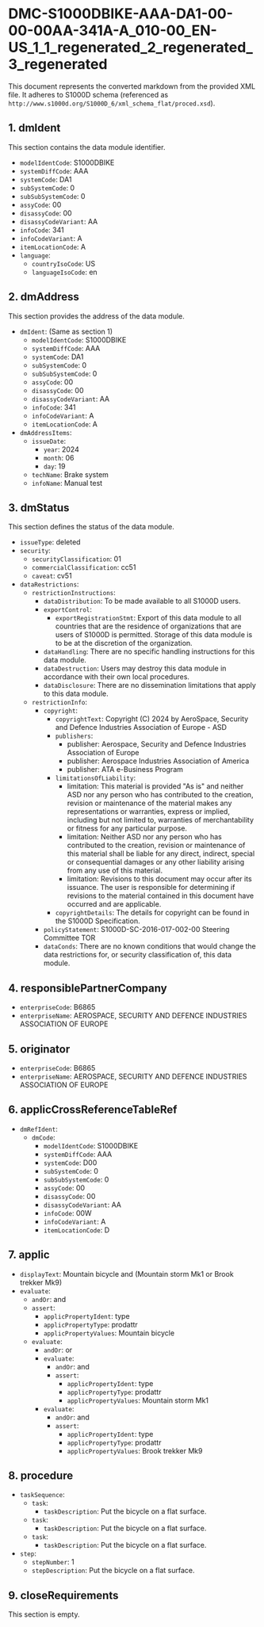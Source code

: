# DMC-S1000DBIKE-AAA-DA1-00-00-00AA-341A-A_010-00_EN-US_1_1_regenerated_2_regenerated_3_regenerated

This document represents the converted markdown from the provided XML file.  It adheres to S1000D schema (referenced as `http://www.s1000d.org/S1000D_6/xml_schema_flat/proced.xsd`).

## 1. dmIdent

This section contains the data module identifier.

*   `modelIdentCode`: S1000DBIKE
*   `systemDiffCode`: AAA
*   `systemCode`: DA1
*   `subSystemCode`: 0
*   `subSubSystemCode`: 0
*   `assyCode`: 00
*   `disassyCode`: 00
*   `disassyCodeVariant`: AA
*   `infoCode`: 341
*   `infoCodeVariant`: A
*   `itemLocationCode`: A
*   `language`:
    *   `countryIsoCode`: US
    *   `languageIsoCode`: en

## 2. dmAddress

This section provides the address of the data module.

*   `dmIdent`: (Same as section 1)
    *   `modelIdentCode`: S1000DBIKE
    *   `systemDiffCode`: AAA
    *   `systemCode`: DA1
    *   `subSystemCode`: 0
    *   `subSubSystemCode`: 0
    *   `assyCode`: 00
    *   `disassyCode`: 00
    *   `disassyCodeVariant`: AA
    *   `infoCode`: 341
    *   `infoCodeVariant`: A
    *   `itemLocationCode`: A
*   `dmAddressItems`:
    *   `issueDate`:
        *   `year`: 2024
        *   `month`: 06
        *   `day`: 19
    *   `techName`: Brake system
    *   `infoName`: Manual test

## 3. dmStatus

This section defines the status of the data module.

*   `issueType`: deleted
*   `security`:
    *   `securityClassification`: 01
    *   `commercialClassification`: cc51
    *   `caveat`: cv51
*   `dataRestrictions`:
    *   `restrictionInstructions`:
        *   `dataDistribution`: To be made available to all S1000D users.
        *   `exportControl`:
            *   `exportRegistrationStmt`: Export of this data module to all countries that are the residence of organizations that are users of S1000D is permitted. Storage of this data module is to be at the discretion of the organization.
        *   `dataHandling`: There are no specific handling instructions for this data module.
        *   `dataDestruction`: Users may destroy this data module in accordance with their own local procedures.
        *   `dataDisclosure`: There are no dissemination limitations that apply to this data module.
    *   `restrictionInfo`:
        *   `copyright`:
            *   `copyrightText`: Copyright (C) 2024 by AeroSpace, Security and Defence Industries Association of Europe - ASD
            *   `publishers`:
                *   publisher: Aerospace, Security and Defence Industries Association of Europe
                *   publisher: Aerospace Industries Association of America
                *   publisher: ATA e-Business Program
            *   `limitationsOfLiability`:
                *   limitation: This material is provided "As is" and neither ASD nor any person who has contributed to the creation, revision or maintenance of the material makes any representations or warranties, express or implied, including but not limited to, warranties of merchantability or fitness for any particular purpose.
                *   limitation: Neither ASD nor any person who has contributed to the creation, revision or maintenance of this material shall be liable for any direct, indirect, special or consequential damages or any other liability arising from any use of this material.
                *   limitation: Revisions to this document may occur after its issuance. The user is responsible for determining if revisions to the material contained in this document have occurred and are applicable.
            *   `copyrightDetails`: The details for copyright can be found in the S1000D Specification.
        *   `policyStatement`: S1000D-SC-2016-017-002-00 Steering Committee TOR
        *   `dataConds`: There are no known conditions that would change the data restrictions for, or security classification of, this data module.

## 4. responsiblePartnerCompany

*   `enterpriseCode`: B6865
*   `enterpriseName`: AEROSPACE, SECURITY AND DEFENCE INDUSTRIES ASSOCIATION OF EUROPE

## 5. originator

*   `enterpriseCode`: B6865
*   `enterpriseName`: AEROSPACE, SECURITY AND DEFENCE INDUSTRIES ASSOCIATION OF EUROPE

## 6. applicCrossReferenceTableRef

*   `dmRefIdent`:
    *   `dmCode`:
        *   `modelIdentCode`: S1000DBIKE
        *   `systemDiffCode`: AAA
        *   `systemCode`: D00
        *   `subSystemCode`: 0
        *   `subSubSystemCode`: 0
        *   `assyCode`: 00
        *   `disassyCode`: 00
        *   `disassyCodeVariant`: AA
        *   `infoCode`: 00W
        *   `infoCodeVariant`: A
        *   `itemLocationCode`: D

## 7. applic

*   `displayText`: Mountain bicycle and (Mountain storm Mk1 or Brook trekker Mk9)
*   `evaluate`:
    *   `andOr`: and
    *   `assert`:
        *   `applicPropertyIdent`: type
        *   `applicPropertyType`: prodattr
        *   `applicPropertyValues`: Mountain bicycle
    *   `evaluate`:
        *   `andOr`: or
        *   `evaluate`:
            *   `andOr`: and
            *   `assert`:
                *   `applicPropertyIdent`: type
                *   `applicPropertyType`: prodattr
                *   `applicPropertyValues`: Mountain storm Mk1
        *   `evaluate`:
            *   `andOr`: and
            *   `assert`:
                *   `applicPropertyIdent`: type
                *   `applicPropertyType`: prodattr
                *   `applicPropertyValues`: Brook trekker Mk9

## 8. procedure

*   `taskSequence`:
    *   `task`:
        *   `taskDescription`: Put the bicycle on a flat surface.
    *   `task`:
        *   `taskDescription`: Put the bicycle on a flat surface.
    *   `task`:
        *   `taskDescription`: Put the bicycle on a flat surface.
*   `step`:
    *   `stepNumber`: 1
    *   `stepDescription`: Put the bicycle on a flat surface.

## 9. closeRequirements

This section is empty.